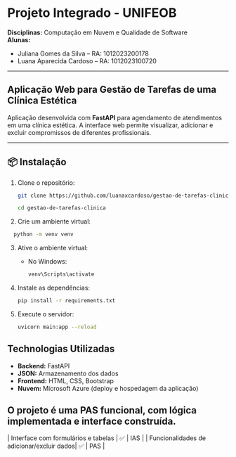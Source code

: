 # Projeto Integrado - UNIFEOB

**Disciplinas:** Computação em Nuvem e Qualidade de Software  
**Alunas:**  
- Juliana Gomes da Silva – RA: 1012023200178  
- Luana Aparecida Cardoso – RA: 1012023100720  

---

## Aplicação Web para Gestão de Tarefas de uma Clínica Estética

Aplicação desenvolvida com **FastAPI** para agendamento de atendimentos em uma clínica estética. A interface web permite visualizar, adicionar e excluir compromissos de diferentes profissionais.

---

## 📦 Instalação

1. Clone o repositório:
   ```bash
   git clone https://github.com/luanaxcardoso/gestao-de-tarefas-clinica.git
   
   cd gestao-de-tarefas-clinica
    ```
2. Crie um ambiente virtual:
 ```bash
   python -m venv venv
   ```
3. Ative o ambiente virtual:
   - No Windows:
     ```bash
     venv\Scripts\activate
     ```
4. Instale as dependências:
   ```bash
   pip install -r requirements.txt
   ```

5. Execute o servidor:
   ```bash
   uvicorn main:app --reload
   ```

## Technologias Utilizadas
- **Backend:** FastAPI
- **JSON:** Armazenamento dos dados
- **Frontend:** HTML, CSS, Bootstrap
- **Nuvem:** Microsoft Azure (deploy e hospedagem da aplicação) 

## O projeto é uma PAS funcional, com lógica implementada e interface construída.

| Interface com formulários e tabelas       | ✅       | IAS           |
| Funcionalidades de adicionar/excluir dados| ✅       | PAS           |